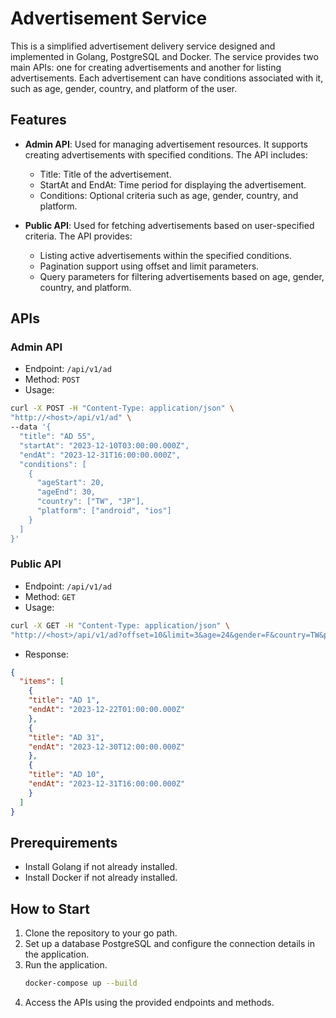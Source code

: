 # Advertisement Service

This is a simplified advertisement delivery service designed and implemented in Golang, PostgreSQL and Docker. The service provides two main APIs: one for creating advertisements and another for listing advertisements. Each advertisement can have conditions associated with it, such as age, gender, country, and platform of the user.

## Features

- **Admin API**: Used for managing advertisement resources. It supports creating advertisements with specified conditions. The API includes:
  - Title: Title of the advertisement.
  - StartAt and EndAt: Time period for displaying the advertisement.
  - Conditions: Optional criteria such as age, gender, country, and platform.

- **Public API**: Used for fetching advertisements based on user-specified criteria. The API provides:
  - Listing active advertisements within the specified conditions.
  - Pagination support using offset and limit parameters.
  - Query parameters for filtering advertisements based on age, gender, country, and platform.

## APIs

### Admin API

- Endpoint: `/api/v1/ad`
- Method: `POST`
- Usage:
```bash
curl -X POST -H "Content-Type: application/json" \
"http://<host>/api/v1/ad" \
--data '{
  "title": "AD 55",
  "startAt": "2023-12-10T03:00:00.000Z",
  "endAt": "2023-12-31T16:00:00.000Z",
  "conditions": [
    {
      "ageStart": 20,
      "ageEnd": 30,
      "country": ["TW", "JP"],
      "platform": ["android", "ios"]
    }
  ]
}'
```

### Public API
- Endpoint: `/api/v1/ad`
- Method: `GET`
- Usage:
```bash
curl -X GET -H "Content-Type: application/json" \
"http://<host>/api/v1/ad?offset=10&limit=3&age=24&gender=F&country=TW&platform=ios"

```
- Response:
```json
{
  "items": [
    {
    "title": "AD 1",
    "endAt": "2023-12-22T01:00:00.000Z"
    },
    {
    "title": "AD 31",
    "endAt": "2023-12-30T12:00:00.000Z"
    },
    {
    "title": "AD 10",
    "endAt": "2023-12-31T16:00:00.000Z"
    }
  ]
}
```
## Prerequirements
- Install Golang if not already installed.
- Install Docker if not already installed.


## How to Start
1. Clone the repository to your go path.
2. Set up a database PostgreSQL and configure the connection details in the application.
3. Run the application.
   ```bash
   docker-compose up --build
   ```
4. Access the APIs using the provided endpoints and methods.
